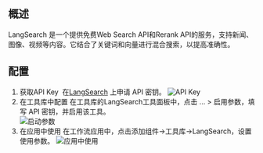 ## 概述

LangSearch 是一个提供免费Web Search API和Rerank API的服务，支持新闻、图像、视频等内容。它结合了关键词和向量进行混合搜索，以提高准确性。


## 配置

1. 获取API Key 
在[LangSearch](https://langsearch.com/overview) 上申请 API 密钥。
![API Key](/ui/fx/img/langsearch_APIKey.jpg)
2. 在工具库中配置
在工具库的LangSearch工具面板中，点击 … > 启用参数，填写 API 密钥，并启用该工具。   
![启动参数](/ui/fx/img/langsearch_setting.jpg)
3. 在应用中使用
在工作流应用中，点击添加组件->工具库->LangSearch，设置使用参数。
![应用中使用](/ui/fx/img/langsearch_app_used.jpg)
 